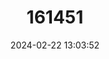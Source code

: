 ---
title: "161451"
category: "Mustelus albipinnis"
draft: false
date: 2024-02-22 13:03:52
languages:
  Spanish; Castilian: ["Tripa"]
  English: ["White-margin Fin Smoothhound"]
---